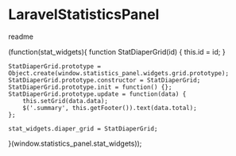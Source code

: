 # LaravelStatisticsPanel

readme

(function(stat_widgets){
    function StatDiaperGrid(id) {
        this.id = id;
    }

    StatDiaperGrid.prototype = Object.create(window.statistics_panel.widgets.grid.prototype);
    StatDiaperGrid.prototype.constructor = StatDiaperGrid;
    StatDiaperGrid.prototype.init = function() {};
    StatDiaperGrid.prototype.update = function(data) {
        this.setGrid(data.data);
        $('.summary', this.getFooter()).text(data.total);
    };

    stat_widgets.diaper_grid = StatDiaperGrid;
}(window.statistics_panel.stat_widgets));